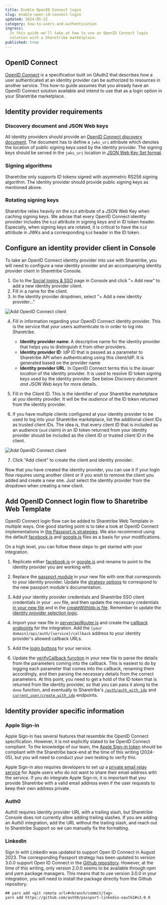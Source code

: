 ```yaml
---
title: Enable OpenID Connect login
slug: enable-open-id-connect-login
updated: 2024-05-22
category: how-to-users-and-authentication
ingress:
  In this guide we'll take at how to use an OpenID Connect login
  solution with a Sharetribe marketplace.
published: true
---
```


## OpenID Connect

[OpenID Connect](https://openid.net/specs/openid-connect-core-1_0.html)
is a specification built on OAuth2 that describes how a user
authenticated at an identity provider can be authorized to resources in
another service. This how-to guide assumes that you already have an
OpenID Connect solution available and intend to use that as a login
option in your Sharetribe marketplace.

## Identity provider requirements

### Discovery document and JSON Web keys

All identity providers should provide an
[OpenID Connect discovery document](https://openid.net/specs/openid-connect-discovery-1_0.html).
The document has to define a `jwks_uri` attribute which denotes the
location of public signing keys used by the identity provider. The
signing keys should be served in the `jwks_uri` location in
[JSON Web Key Set format](https://tools.ietf.org/html/draft-ietf-jose-json-web-key-41).

### Signing algorithms

Sharetribe only supports ID tokens signed with asymmetric RS256 signing
algorithm. The identity provider should provide public signing keys as
mentioned above.

### Rotating signing keys

Sharetribe relies heavily on the `kid` attribute of a JSON Web Key when
caching signing keys. We advise that every OpenID Connect identity
provider includes the `kid` attribute in signing keys and in ID token
header. Especially, when signing keys are rotated, it is critical to
have the `kid` attribute in JWKs and a corresponding `kid` header in the
ID token.

## Configure an identity provider client in Console

To take an OpenID Connect identity provider into use with Sharetribe,
you will need to configure a new identity provider and an accompanying
identity provider client in Sharetribe Console.

1. Go to the
   [Social logins & SSO](https://console.sharetribe.com/advanced/social-logins-and-sso)
   page in Console and click "+ Add new" to add a new identity provider
   client.
2. Fill in a name for the client.
3. In the identity provider dropdown, select "+ Add a new identity
   provider..."

![Add OpenID Connect client](oidc-client-1.png)

4. Fill in information regarding your OpenID Connect identity provider.
   This is the service that your users authenticate to in order to log
   into Sharetribe.

   - **Identity provider name**: A descriptive name for the identity
     provider that helps you to distinguish it from other providers.
   - **Identity provider ID**: IdP ID that is passed as a parameter to
     Sharetribe API when authenticating using this client/IdP. It is
     generated based on the provider name
   - **Identity provider URL**: In OpenID Connect terms this is the
     _issuer location_ of the identity provider. It is used to resolve
     ID token signing keys used by the identity provider. See below
     _Discovery document and JSON Web keys_ for more details.

5. Fill in the Client ID. This is the identifier of your Sharetribe
   marketplace at you identity provider. It will be the _audience_ of
   the ID token returned from the identity provider.
6. If you have multiple clients configured at your identity provider to
   be used to log into your Sharetribe marketplace, list the additional
   client IDs as trusted client IDs. The idea is, that every client ID
   that is included as an audience (`aud` claim) in an ID token returned
   from your identity provider should be included as the client ID or
   trusted client ID in the client.

![Add OpenID Connect client](oidc-client-2.png)

7. Click "Add client" to create the client and identity provider.

Now that you have created the identity provider, you can use it if your
login flow requires using another client or if you wish to remove the
client you added and create a new one. Just select the identity provider
from the dropdown when creating a new client.

## Add OpenID Connect login flow to Sharetribe Web Template

OpenID Connect login flow can be added to Sharetribe Web Template in
multiple ways. One good starting point is to take a look at OpenID
Connect implementations in
[the Passport.js strategies](http://www.passportjs.org). We also
recommend using the default
[facebook.js](https://github.com/sharetribe/web-template/blob/main/server/api/auth/facebook.js)
and
[google.js](https://github.com/sharetribe/web-template/blob/main/server/api/auth/google.js)
files as a basis for your modifications.

On a high level, you can follow these steps to get started with your
integration.

1. Replicate either
   [facebook.js](https://github.com/sharetribe/web-template/blob/main/server/api/auth/facebook.js)
   or
   [google.js](https://github.com/sharetribe/web-template/blob/main/server/api/auth/google.js)
   and rename to point to the identity provider you are working with.

2. Replace the
   [passport module](https://github.com/sharetribe/web-template/blob/main/server/api/auth/facebook.js#L2)
   in your new file with one that corresponds to your identity provider.
   Update the
   [strategy options](https://github.com/sharetribe/web-template/blob/main/server/api/auth/facebook.js#L22-L28)
   to correspond to the new passport module's documentation.

3. Add your identity provider credentials and Sharetribe SSO client
   credentials in your `.env` file, and then update the necessary
   credentials
   [in your new file](https://github.com/sharetribe/web-template/blob/main/server/api/auth/facebook.js#L8-L9)
   and in the
   [createWithIdp.js file](https://github.com/sharetribe/web-template/blob/main/server/api/auth/createUserWithIdp.js#L12-L16).
   Remember to update the
   [identity provider selection logic](https://github.com/sharetribe/web-template/blob/main/server/api/auth/createUserWithIdp.js#L49-L50).

4. Import your new file in
   [server/apiRouter.js](https://github.com/sharetribe/web-template/blob/main/server/apiRouter.js#L21)
   and create the
   [callback endpoints](https://github.com/sharetribe/web-template/blob/main/server/apiRouter.js#L65-L71)
   for the integration. Add the
   `[your domain]/api/auth/[service]/callback` address to your identity
   provider's allowed callback URLs.

5. Add the
   [login buttons](https://github.com/sharetribe/web-template/blob/main/src/containers/AuthenticationPage/AuthenticationPage.js#L60)
   for your service.

6. Update the
   [verifyCallback function](https://github.com/sharetribe/web-template/blob/main/server/api/auth/facebook.js#L45-L61)
   in your new file to parse the details from the parameters coming into
   the callback. This is easiest to do by logging each parameter that
   comes into the callback, renaming them accordingly, and then parsing
   the necessary details from the correct parameters. At this point, you
   need to get a hold of the ID token that is returned from the identity
   provider, so that you can pass it along to the `done` function, and
   eventually to Sharetribe's
   [`/auth/auth_with_idp`](https://www.sharetribe.com/api-reference/authentication.html#issuing-tokens-with-an-identity-provider)
   and
   [`current_user/create_with_idp`](https://www.sharetribe.com/api-reference/marketplace.html#create-user-with-an-identity-provider)
   endpoints.

## Identity provider specific information

### Apple Sign-in

Apple Sign-in has several features that resemble the OpenID Connect
specification. However, it is not explicitly stated to be OpenID Connect
compliant. To the knowledge of our team, the
[Apple Sign-in token](https://developer.apple.com/documentation/sign_in_with_apple/sign_in_with_apple_rest_api/authenticating_users_with_sign_in_with_apple#3383773)
should be compliant with the Sharetribe back-end at the time of this
writing (2024-05), but you will need to conduct your own testing to
verify this.

Apple Sign-in also requires developers to set up a
[private email relay service](https://developer.apple.com/documentation/sign_in_with_apple/sign_in_with_apple_js/communicating_using_the_private_email_relay_service)
for Apple users who do not want to share their email address with the
service. If you do integrate Apple Sign-in, it is important that you
provide Sharetribe with a valid email address even if the user requests
to keep their own address private.

### Auth0

Auth0 requires identity provider URL with a trailing slash, but
Sharetribe Console does not currently allow adding trailing slashes. If
you are adding an Auth0 integration, add the URL without the trailing
slash, and reach out to Sharetribe Support so we can manually fix the
formatting.

### LinkedIn

Sign In with LinkedIn was updated to support Open ID Connect in
August 2023. The corresponding Passport strategy has been updated to
version 3.0.0 support Open ID Connect in the
[Github repository](https://github.com/auth0/passport-linkedin-oauth2).
However, at the time of this writing, only version 2.0.0 seems to be
available through _npm_ and _yarn_ package managers. This means that to
use version 3.0.0 in your integration, you will need to install the
package directly from the Github repository:

```shell
## yarn add <git remote url>#<branch/commit/tag>
yarn add https://github.com/auth0/passport-linkedin-oauth2#v3.0.0

```
